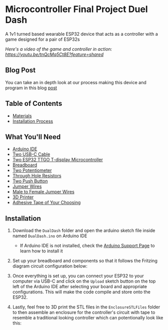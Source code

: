 # Microcontroller Final Project Duel Dash
A 1v1 turned based wearable ESP32 device that acts as a controller with a game designed for a pair of ESP32s

*Here's a video of the game and controller in action: https://youtu.be/tnQcMq5Ct8E?feature=shared*

## Blog Post

You can take an in depth look at our process making this device and program in this blog [post](https://brassy-moonflower-6cd.notion.site/Slice-and-Spice-S2-12d18fb9102d80a786a9e72461ec0fd8?pvs=4)

## Table of Contents

- [Materials](#what-youll-need)
- [Installation Process](#installation)

## What You'll Need

 + [Arduino IDE](https://www.arduino.cc/en/software)
 + [Two USB-C Cable](https://www.amazon.com/3-Pack-Charging-Compatible-Max%EF%BC%8CSamsung-MacBook/dp/B0C5DFLGZG/ref=sr_1_1_sspa?crid=1J4HMA8LN1V72&dib=eyJ2IjoiMSJ9._xXfHeYXKMA7uaVBojUx7_ztgfErVtQfGS9iKfENhIyM9fyMpbyxRjvtii0Tf4yjlhaQorsdAM6MqPXO7kg06HKjPVVsh_zgFfSz_lB3Mujs5SBqXuGu7unNou_67eJjPteECmqSqyQJ-3WuGb6hDoa6s259xWDlp3RHbFOKcesy0UrPyKvBnMEjzk1GGAZ03Xwczrl-2dIli56iUuHxdmXsHH5k_THtTmGIfckcIjEGKF9nE6xFW9s3R97vA62yXXxH0ugyjIF7hv7GUWTFIyp28Rhv76XkCkyQ2eFJeZs.HRGVQ5v8xi7RDidmZ1ULkysSISZY84_s3ymlprYzKoQ&dib_tag=se&keywords=usb+c+cable&qid=1730077700&s=industrial&sprefix=usb+c+cable%2Cindustrial%2C101&sr=1-1-spons&sp_csd=d2lkZ2V0TmFtZT1zcF9hdGY&psc=1)
 + [Two ESP32 TTGO T-display Microcontroller](https://www.amazon.com/LILYGO-T-Display-Arduino-Development-CH9102F/dp/B099MPFJ9M?th=1)
 + [Breadboard](https://www.amazon.com/EL-CP-003-Breadboard-Solderless-Distribution-Connecting/dp/B01EV6LJ7G/ref=sr_1_13?crid=34X8PPI0DBVGL&dib=eyJ2IjoiMSJ9.BTT8MNHPlv4K77wqKb52By9wqhO8D20fweqTDbF_zIHk5F4fE59hggxnrwNQ0WXhfMPsTKopU72QV0E78jfiJeR5fH1-r-5-Q2f62ZiWHZy7h65OjWKk6AgCtgvFMVlXVZRIG69yOyUzEbciKw3e_0OFfyMyl9X4n0FXea0pxpK48cyxgtQxq43lyiDW5DwjB_Bq3DIBwFvGlJIo2jblZUu4Ld4rmyKi2xe2b-mCMhnRSnCmMXatnHMNUDiWfaURxkgUqREv3SQr-E_y-4mr8S33kuJ5zt8PwSmC5mEf--Y._KngmxBR7CKm46j1rh--lnUGY7WhmwhG7h8K_bJS7Vw&dib_tag=se&keywords=breadboard&qid=1730077539&s=industrial&sprefix=breadboard%2Cindustrial%2C112&sr=1-13)
 + [Two Potentiometer](https://www.amazon.com/Molence-Breadboard-Potentiometer-Trimpot-Arduino/dp/B097TPRV61/ref=asc_df_B097TPRV61?tag=bingshoppinga-20&linkCode=df0&hvadid=80539416388073&hvnetw=o&hvqmt=e&hvbmt=be&hvdev=c&hvlocint=&hvlocphy=&hvtargid=pla-4584138884485526&psc=1&msclkid=fe5c01d3cd2b1c57530766cd2e2df2aa)
 + [Through Hole Resistors](https://www.digikey.com/en/products/detail/koa-speer-electronics-inc/CF1-4CT52R103J/13537366)
 + [Two Push Button](https://www.digikey.com/en/products/detail/sparkfun-electronics/COM-10302/5775291)
 + [Jumper Wires](https://www.digikey.com/en/products/detail/bud-industries/BC-32626/5291560)
 + [Male to Female Jumper Wires](https://www.digikey.com/en/products/detail/adafruit-industries-llc/1954/6827087)
 + [3D Printer](https://www.amazon.com/HEPHI3D-Printers-Beginners-Assembled-Removable/dp/B0CMHJRM29/ref=sr_1_10?crid=2MK0PZ9VFMOSU&dib=eyJ2IjoiMSJ9.DpKNC2_35uTLj9pKGNT60blLVJ13BuHHYgOn2hbZcxlp15cPVac9dnOYXc2yjrsX196Kn7_Kb9NEiD1QlBCNqrsD8-CXHcAKH8VuNEcHzGtVCM0rgngYrydG3GsKtsvLSMS83G8ynVlFg_DfCHpUkPHEBQiyfTREEDyDJHbnV30WMia95MDjvbcMAXIWG5WNdvndyp_ybNoUQWyHfk2Ag1BJmeHdxYQKOew5AxtFsphUs-rnUmlt79imEpzL8j8OxBudoOtTds9JGuoE2qgX_1IL5WHcWAzfPGY9QQ3-T5E.g_wgq16-qBcScqvATYpUdqdRl_eUEwvmTmDpE1ClzT8&dib_tag=se&keywords=3d+printer&qid=1730077620&s=industrial&sprefix=3d+p%2Cindustrial%2C98&sr=1-10)
 + [Adhesive Tape of Your Choosing](https://www.amazon.com/Lichamp-General-Purpose-Painting-Stationery/dp/B07G97ZJ7Y/ref=sxin_15_pa_sp_search_thematic_sspa?content-id=amzn1.sym.76d54fcc-2362-404d-ab9b-b0653e2b2239%3Aamzn1.sym.76d54fcc-2362-404d-ab9b-b0653e2b2239&crid=2UEE9F17TEP2O&cv_ct_cx=tape&dib=eyJ2IjoiMSJ9.ltuWyEb4cIxg_G6TjJGGd5hToFDCJFCUctmCmhMpD_0zKcMRCj1QCYXLhxZCHC_t5gDelek12aG4L6x4-w50vQ.3ezT3uv5SMBbQd0xQCHEnYwg4asVE4yvN7ydjhQEcFY&dib_tag=se&keywords=tape&pd_rd_i=B07G97ZJ7Y&pd_rd_r=049ad745-920d-4bd7-91fa-da8bb7d1e324&pd_rd_w=Js0si&pd_rd_wg=dDkoB&pf_rd_p=76d54fcc-2362-404d-ab9b-b0653e2b2239&pf_rd_r=V80YXJ78XGQJ61TPJ08W&qid=1730077660&s=industrial&sbo=RZvfv%2F%2FHxDF%2BO5021pAnSA%3D%3D&sprefix=tape%2Cindustrial%2C98&sr=1-3-6024b2a3-78e4-4fed-8fed-e1613be3bcce-spons&sp_csd=d2lkZ2V0TmFtZT1zcF9zZWFyY2hfdGhlbWF0aWM&psc=1)


## Installation
1. Download the `DualDash` folder and open the arduino sketch file inside named `DualDash.ino` on Arduino IDE
    * If Arduino IDE is not installed, check the [Arduino Support Page](https://support.arduino.cc/hc/en-us/articles/360019833020-Download-and-install-Arduino-IDE) to learn how to install it

2. Set up your breadboard and components so that it follows the Fritzing diagram circuit configuration below:

3. Once everything is set up, you can connect your ESP32 to your computer via USB-C and click on the `Upload` sketch button on the top left of the Arduino IDE after selecting your board and appropriate configurations. This will make the code compile and store onto the ESP32.

4. Lastly, feel free to 3D print the STL files in the `EnclosureSTLFiles` folder to then assemble an enclosure for the controller's circuit with tape to resemble a traditional looking controller which can potentionally look like this:
